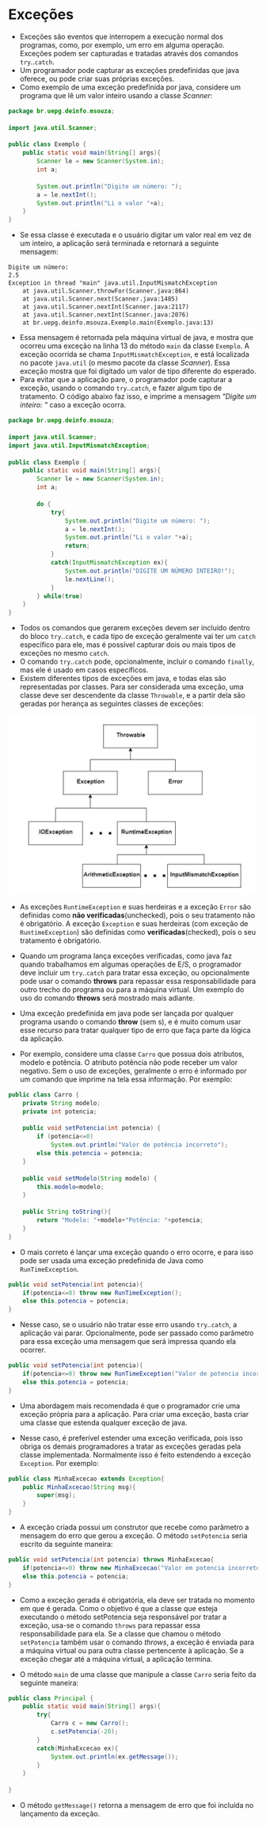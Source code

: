 # Exceções

- Exceções são eventos que interropem a execução normal dos programas, como, por exemplo, um erro em alguma operação. Exceções podem ser capturadas e tratadas através dos comandos `try`..`catch`.
- Um programador pode capturar as exceções predefinidas que java oferece, ou pode criar suas próprias exceções.
- Como exemplo de uma exceção predefinida por java, considere um programa que lê um valor inteiro usando a classe *Scanner*:

```Java
package br.uepg.deinfo.msouza;

import java.util.Scanner;

public class Exemplo {
	public static void main(String[] args){
		Scanner le = new Scanner(System.in);
		int a;

		System.out.println("Digite um número: ");
		a = le.nextInt();
		System.out.println("Li o valor "+a);
	}
}
```

- Se essa classe é executada e o usuário digitar um valor real em vez de um inteiro, a aplicação será terminada e retornará a seguinte mensagem:

```
Digite um número:
2.5
Exception in thread "main" java.util.InputMismatchException
	at java.util.Scanner.throwFor(Scanner.java:864)
	at java.util.Scanner.next(Scanner.java:1485)
	at java.util.Scanner.nextInt(Scanner.java:2117)
	at java.util.Scanner.nextInt(Scanner.java:2076)
	at br.uepg.deinfo.msouza.Exemplo.main(Exemplo.java:13)
```

- Essa mensagem é retornada pela máquina virtual de java, e mostra que ocorreu uma exceção na linha 13 do método `main` da classe `Exemplo`. A exceção ocorrida se chama `InputMismatchException`, e está localizada no pacote `java.util` (o mesmo pacote da classe *Scanner*). Essa exceção mostra que foi digitado um valor de tipo diferente do esperado.
- Para evitar que a aplicação pare, o programador pode capturar a exceção, usando o comando `try`..`catch`, e fazer algum tipo de tratamento. O código abaixo faz isso, e imprime a mensagem *"Digite um inteiro: "* caso a exceção ocorra.

```Java
package br.uepg.deinfo.msouza;

import java.util.Scanner;
import java.util.InputMismatchException;

public class Exemplo {
	public static void main(String[] args){
		Scanner le = new Scanner(System.in);
		int a;
		
		do {
			try{
				System.out.println("Digite um número: ");
				a = le.nextInt();
				System.out.println("Li o valor "+a);
				return;
			}
			catch(InputMismatchException ex){
				System.out.println("DIGITE UM NÚMERO INTEIRO!");
				le.nextLine();
			}
		} while(true)
	}
}
```

- Todos os comandos que gerarem exceções devem ser incluído dentro do bloco `try`..`catch`, e cada tipo de exceção geralmente vai ter um `catch` específico para ele, mas é possível capturar dois ou mais tipos de exceções no mesmo `catch`.
- O comando `try`..`catch` pode, opcionalmente, incluir o comando `finally`, mas ele é usado em casos específicos.
- Existem diferentes tipos de exceções em java, e todas elas são representadas por classes. Para ser considerada uma exceção, uma classe deve ser descendente da classe `Throwable`, e a partir dela são geradas por herança as seguintes classes de exceções:

![Diagrama do Throwable](./POO0.png)

- As exceções `RuntimeException` e suas herdeiras e a exceção `Error` são definidas como **não verificadas**(unchecked), pois o seu tratamento não é obrigatório. A exceção `Exception` e suas herdeiras (com exceção de `RuntimeException`) são definidas como **verificadas**(checked), pois o seu tratamento é obrigatório.

- Quando um programa lança exceções verificadas, como java faz quando trabalhamos em algumas operações de E/S, o programador deve incluir um `try`..`catch` para tratar essa exceção, ou opcionalmente pode usar o comando **throws** para repassar essa responsabilidade para outro trecho do programa ou para a máquina virtual. Um exemplo do uso do comando **throws** será mostrado mais adiante.
- Uma exceção predefinida em java pode ser lançada por qualquer programa usando o comando **throw** (sem s), e é muito comum usar esse recurso para tratar qualquer tipo de erro que faça parte da lógica da aplicação.
- Por exemplo, considere uma classe `Carro` que possua dois atributos, modelo e potência. O atributo potência não pode receber um valor negativo. Sem o uso de exceções, geralmente o erro é informado por um comando que imprime na tela essa informação. Por exemplo:

```Java
public class Carro {
	private String modelo;
 	private int potencia;

	public void setPotencia(int potencia) {
		if (potencia<=0)
			System.out.println("Valor de potência incorreto");
 		else this.potencia = potencia;
 	}

 	public void setModelo(String modelo) {
 		this.modelo=modelo;
 	}

 	public String toString(){
 		return "Modelo: "+modelo+"Potência: "+potencia;
	}
}
```

- O mais correto é lançar uma exceção quando o erro ocorre, e para isso pode ser usada uma exceção predefinida de Java como `RunTimeException`.

```Java
public void setPotencia(int potencia){
	if(potencia<=0) throw new RunTimeException();
	else this.potencia = potencia;
}
```

- Nesse caso, se o usuário não tratar esse erro usando `try`..`catch`, a aplicação vai parar. Opcionalmente, pode ser passado como parâmetro para essa exceção uma mensagem que será impressa quando ela ocorrer.

```Java
public void setPotencia(int potencia){
	if(potencia<=0) throw new RunTimeException("Valor de potencia incorreto");
	else this.potencia = potencia;
}
```

- Uma abordagem mais recomendada é que o programador crie uma exceção própria para a aplicação. Para criar uma exceção, basta criar uma classe que estenda qualquer exceção de java.

- Nesse caso, é preferível estender uma exceção verificada, pois isso obriga os demais programadores a tratar as exceções geradas pela classe implementada. Normalmente isso é feito estendendo a exceção `Exception`. Por exemplo:

```Java
public class MinhaExcecao extends Exception{
	public MinhaExcecao(String msg){
		super(msg);
	}
}
```

- A exceção criada possui um construtor que recebe como parâmetro a mensagem do erro que gerou a exceção. O método `setPotencia` seria escrito da seguinte maneira:

```Java
public void setPotencia(int potencia) throws MinhaExcecao{
	if(potencia<=0) throw new MinhaExcecao("Valor em potencia incorreto");
	else this.potencia = potencia;
}
```

- Como a exceção gerada é obrigatória, ela deve ser tratada no momento em que é
gerada. Como o objetivo é que a classe que esteja executando o método setPotencia seja
responsável por tratar a exceção, usa-se o comando `throws` para repassar essa responsabilidade para ela. Se a classe que chamou o método `setPotencia` também usar o comando *throws*, a exceção é enviada para a máquina virtual ou para outra classe pertencente à aplicação. Se a exceção chegar até a máquina virtual, a aplicação termina.

- O método `main` de uma classe que manipule a classe `Carro` seria feito da seguinte maneira:

```Java
public class Principal {
	public static void main(String[] args){
		try{
			Carro c = new Carro();
			c.setPotencia(-20);
		}
		catch(MinhaExcecao ex){
			System.out.println(ex.getMessage());
		}
	}

}
```

- O método `getMessage()` retorna a mensagem de erro que foi incluída no lançamento da exceção.
